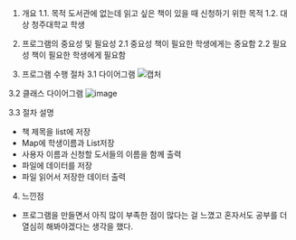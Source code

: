 1. 개요
1.1. 목적
   도서관에 없는데 읽고 싶은 책이 있을 때 신청하기 위한 목적
1.2. 대상
   청주대학교 학생

3. 프로그램의 중요성 및 필요성
2.1 중요성
   책이 필요한 학생에게는 중요함
2.2 필요성
   책이 필요한 학생에게 필요함

5. 프로그램 수행 절차
3.1 다이어그램
![캡처](https://github.com/user-attachments/assets/ce34026e-fdea-437b-a015-ffcd74949b32)


3.2 클래스 다이어그램
![image](https://github.com/user-attachments/assets/44f79616-c9e1-4b78-a6f7-c32da2c8ded0)

3.3 절차 설명
- 책 제목을 list에 저장
- Map에 학생이름과 List저장
- 사용자 이름과 신청할 도서들의 이름을 함께 출력
- 파일에 데이터를 저장
- 파일 읽어서 저장한 데이터 출력


4. 느낀점
- 프로그램을 만들면서 아직 많이 부족한 점이 많다는 걸 느꼈고 혼자서도 공부를 더 열심히 해봐야겠다는 생각을 했다.
